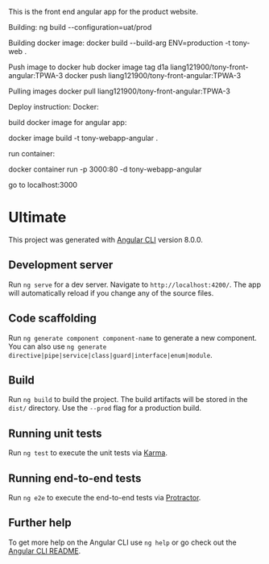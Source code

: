 This is the front end angular app for the product website.
 
Building:
    ng build --configuration=uat/prod

Building docker image:
    docker build --build-arg ENV=production -t tony-web .

Push image to docker hub
    docker image tag d1a liang121900/tony-front-angular:TPWA-3
    docker push liang121900/tony-front-angular:TPWA-3

Pulling images
    docker pull liang121900/tony-front-angular:TPWA-3

Deploy instruction:
Docker:

build docker image for angular app:

docker image build -t tony-webapp-angular .

run container: 

docker container run -p 3000:80 -d tony-webapp-angular

go to localhost:3000


# Ultimate

This project was generated with [Angular CLI](https://github.com/angular/angular-cli) version 8.0.0.

## Development server

Run `ng serve` for a dev server. Navigate to `http://localhost:4200/`. The app will automatically reload if you change any of the source files.

## Code scaffolding

Run `ng generate component component-name` to generate a new component. You can also use `ng generate directive|pipe|service|class|guard|interface|enum|module`.

## Build

Run `ng build` to build the project. The build artifacts will be stored in the `dist/` directory. Use the `--prod` flag for a production build.

## Running unit tests

Run `ng test` to execute the unit tests via [Karma](https://karma-runner.github.io).

## Running end-to-end tests

Run `ng e2e` to execute the end-to-end tests via [Protractor](http://www.protractortest.org/).

## Further help

To get more help on the Angular CLI use `ng help` or go check out the [Angular CLI README](https://github.com/angular/angular-cli/blob/master/README.md).
